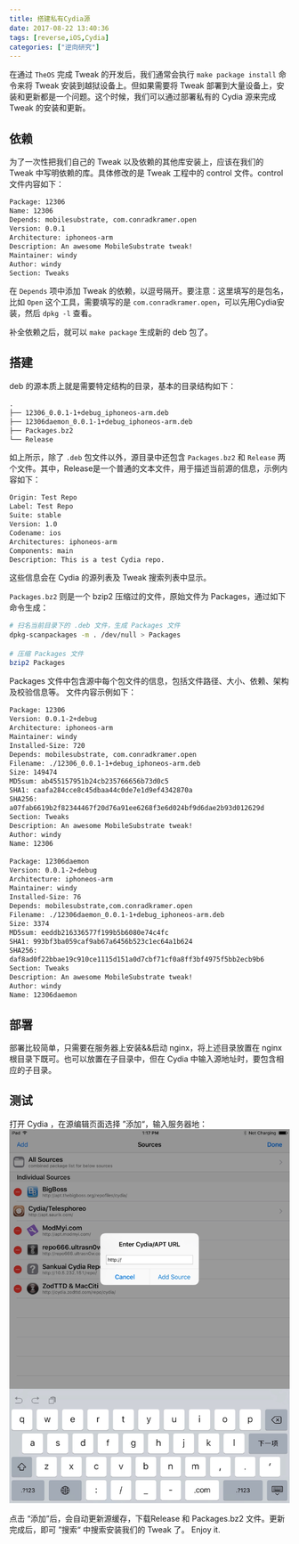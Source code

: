 ```yaml
---
title: 搭建私有Cydia源
date: 2017-08-22 13:40:36
tags: [reverse,iOS,Cydia]
categories: ["逆向研究"]
---
```


在通过 ``TheOS`` 完成 Tweak 的开发后，我们通常会执行 ``make package install`` 命令来将 Tweak 安装到越狱设备上。但如果需要将 Tweak 部署到大量设备上，安装和更新都是一个问题。这个时候，我们可以通过部署私有的 Cydia 源来完成 Tweak 的安装和更新。

<!--more-->

## 依赖
为了一次性把我们自己的 Tweak 以及依赖的其他库安装上，应该在我们的 Tweak 中写明依赖的库。具体修改的是 Tweak 工程中的 control 文件。control 文件内容如下：

```
Package: 12306
Name: 12306
Depends: mobilesubstrate, com.conradkramer.open
Version: 0.0.1
Architecture: iphoneos-arm
Description: An awesome MobileSubstrate tweak!
Maintainer: windy
Author: windy
Section: Tweaks
```

在 ``Depends`` 项中添加 Tweak 的依赖，以逗号隔开。要注意：这里填写的是包名，比如 ``Open`` 这个工具，需要填写的是 ``com.conradkramer.open``，可以先用Cydia安装，然后 ``dpkg -l`` 查看。

补全依赖之后，就可以 ``make package`` 生成新的 deb 包了。

## 搭建
deb 的源本质上就是需要特定结构的目录，基本的目录结构如下：

```
.
├── 12306_0.0.1-1+debug_iphoneos-arm.deb
├── 12306daemon_0.0.1-1+debug_iphoneos-arm.deb
├── Packages.bz2
└── Release
```

如上所示，除了 ``.deb`` 包文件以外，源目录中还包含 ``Packages.bz2`` 和 ``Release`` 两个文件。其中，Release是一个普通的文本文件，用于描述当前源的信息，示例内容如下：

```
Origin: Test Repo
Label: Test Repo
Suite: stable
Version: 1.0
Codename: ios
Architectures: iphoneos-arm
Components: main
Description: This is a test Cydia repo.
```

这些信息会在 Cydia 的源列表及 Tweak 搜索列表中显示。

``Packages.bz2`` 则是一个 bzip2 压缩过的文件，原始文件为 Packages，通过如下命令生成：

```bash
# 扫名当前目录下的 .deb 文件，生成 Packages 文件
dpkg-scanpackages -m . /dev/null > Packages

# 压缩 Packages 文件
bzip2 Packages
```

Packages 文件中包含源中每个包文件的信息，包括文件路径、大小、依赖、架构及校验信息等。
文件内容示例如下：

```
Package: 12306
Version: 0.0.1-2+debug
Architecture: iphoneos-arm
Maintainer: windy
Installed-Size: 720
Depends: mobilesubstrate, com.conradkramer.open
Filename: ./12306_0.0.1-1+debug_iphoneos-arm.deb
Size: 149474
MD5sum: ab455157951b24cb235766656b73d0c5
SHA1: caafa284cce8c45dbaa44c0de7e1d9ef4342870a
SHA256: a07fab6619b2f82344467f20d76a91ee6268f3e6d024bf9d6dae2b93d012629d
Section: Tweaks
Description: An awesome MobileSubstrate tweak!
Author: windy
Name: 12306

Package: 12306daemon
Version: 0.0.1-2+debug
Architecture: iphoneos-arm
Maintainer: windy
Installed-Size: 76
Depends: mobilesubstrate,com.conradkramer.open
Filename: ./12306daemon_0.0.1-1+debug_iphoneos-arm.deb
Size: 3374
MD5sum: eeddb216336577f199b5b6080e74c4fc
SHA1: 993bf3ba059caf9ab67a6456b523c1ec64a1b624
SHA256: daf8ad0f22bbae19c910ce1115d151a0d7cbf71cf0a8ff3bf4975f5bb2ecb9b6
Section: Tweaks
Description: An awesome MobileSubstrate tweak!
Author: windy
Name: 12306daemon

```

## 部署
部署比较简单，只需要在服务器上安装&&启动 nginx，将上述目录放置在 nginx 根目录下既可。也可以放置在子目录中，但在 Cydia 中输入源地址时，要包含相应的子目录。

## 测试
打开 Cydia ，在源编辑页面选择 ”添加“，输入服务器地：
![](/images/15033805128579.jpg)


点击 “添加”后，会自动更新源缓存，下载Release 和 Packages.bz2 文件。更新完成后，即可 ”搜索“ 中搜索安装我们的 Tweak 了。 Enjoy it.


